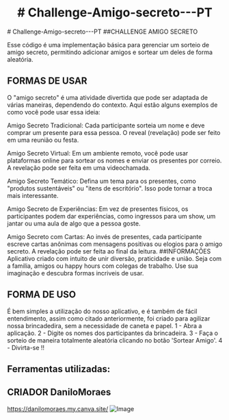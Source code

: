 <h1 align="center"> # Challenge-Amigo-secreto---PT </h1> # Challenge-Amigo-secreto---PT
##CHALLENGE AMIGO SECRETO

Esse código é uma implementação básica para gerenciar um sorteio de amigo secreto, permitindo adicionar amigos e sortear um deles de forma aleatória. 
## FORMAS DE USAR
O "amigo secreto" é uma atividade divertida que pode ser adaptada de várias maneiras, dependendo do contexto. Aqui estão alguns exemplos de como você pode usar essa ideia:

Amigo Secreto Tradicional: Cada participante sorteia um nome e deve comprar um presente para essa pessoa. O reveal (revelação) pode ser feito em uma reunião ou festa.

Amigo Secreto Virtual: Em um ambiente remoto, você pode usar plataformas online para sortear os nomes e enviar os presentes por correio. A revelação pode ser feita em uma videochamada.

Amigo Secreto Temático: Defina um tema para os presentes, como "produtos sustentáveis" ou "itens de escritório". Isso pode tornar a troca mais interessante.

Amigo Secreto de Experiências: Em vez de presentes físicos, os participantes podem dar experiências, como ingressos para um show, um jantar ou uma aula de algo que a pessoa goste.

Amigo Secreto com Cartas: Ao invés de presentes, cada participante escreve cartas anônimas com mensagens positivas ou elogios para o amigo secreto. A revelação pode ser feita ao final da leitura.
##INFORMAÇÕES 
Aplicativo criado com intuito de unir diversão, praticidade e união. Seja com a familia, amigos ou happy hours com colegas de trabalho. Use sua imaginação e descubra formas incriveis de usar.

## FORMA DE USO
É bem simples a utilização do nosso aplicativo, e é também de fácil entendimento, assim como citado anteriormente, foi criado para agilizar nossa brincadedira, sem a necessidade de caneta e papel.
1 - Abra a aplicação. 
2 - Digite os nomes dos participantes da brincadeira.
3 - Faça o sorteio de maneira totalmente aleatória clicando no botão 'Sortear Amigo'.
4 - Divirta-se !!
## Ferramentas utilizadas:

## CRIADOR DaniloMoraes
https://danilomoraes.my.canva.site/
![Image](https://github.com/user-attachments/assets/6120be11-77d3-4185-8e5f-e676f9f62420)

